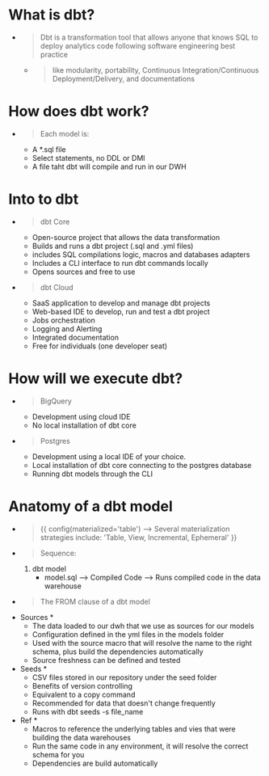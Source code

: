 # What is dbt?
- > Dbt is a transformation tool that allows anyone that knows SQL to deploy analytics code following software engineering best practice 
    - > like modularity, portability, Continuous Integration/Continuous Deployment/Delivery, and documentations 

# How does dbt work? 
- > Each model is:
    - A *.sql file
    - Select statements, no DDL or DMl
    - A file taht dbt will compile and run in our DWH 

# Into to dbt
- > dbt Core
    - Open-source project that allows the data transformation
    - Builds and runs a dbt project (.sql and .yml files) 
    - includes SQL compilations logic, macros and databases adapters
    - Includes a CLI interface to run dbt commands locally 
    - Opens sources and free to use 

- > dbt Cloud
    - SaaS application to develop and manage dbt projects
    - Web-based IDE to develop, run and test a dbt project 
    - Jobs orchestration
    - Logging and Alerting 
    - Integrated documentation
    - Free for individuals (one developer seat) 

# How will we execute dbt?
- > BigQuery
    - Development using cloud IDE
    - No local installation of dbt core

- > Postgres
    - Development using a local IDE of your choice.
    - Local installation of dbt core connecting to the postgres database
    - Running dbt models through the CLI


# Anatomy of a dbt model
- > {{
        config(materialized='table') --> Several materialization strategies include: 'Table, View, Incremental, Ephemeral' 
    }}

- > Sequence:
    1) dbt model
        - model.sql 
            --> Compiled Code
                --> Runs compiled code in the data warehouse   

- > The FROM clause of a dbt model
* Sources * 
    - The data loaded to our dwh that we use as sources for our models
    - Configuration defined in the yml files in the models folder 
    - Used with the source macro that will resolve the name to the right schema, plus build the dependencies automatically
    - Source freshness can be defined and tested
* Seeds *
    - CSV files stored in our repository under the seed folder
    - Benefits of version controlling 
    - Equivalent to a copy command 
    - Recommended for data that doesn't change frequently
    - Runs with dbt seeds -s file_name 
* Ref *
    - Macros to reference the underlying tables and vies that were building the data warehouses
    - Run the same code in any environment, it will resolve the correct schema for you
    - Dependencies are build automatically 
